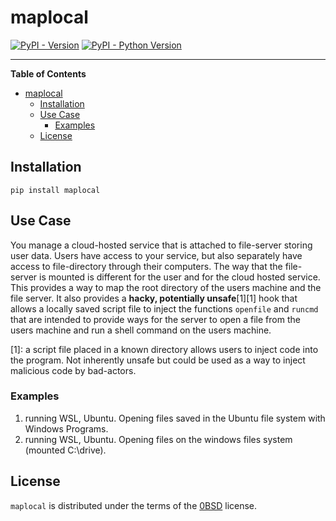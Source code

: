 # maplocal

[![PyPI - Version](https://img.shields.io/pypi/v/maplocal.svg)](https://pypi.org/project/maplocal)
[![PyPI - Python Version](https://img.shields.io/pypi/pyversions/maplocal.svg)](https://pypi.org/project/maplocal)

-----

**Table of Contents**

- [maplocal](#maplocal)
  - [Installation](#installation)
  - [Use Case](#use-case)
    - [Examples](#examples)
  - [License](#license)

## Installation

```console
pip install maplocal
```

## Use Case

You manage a cloud-hosted service that is attached to file-server storing user data.
Users have access to your service, but also separately have access to file-directory through their computers.
The way that the file-server is mounted is different for the user and for the cloud hosted service.
This provides a way to map the root directory of the users machine and the file server.
It also provides a **hacky, potentially unsafe**[1][1] hook that allows a locally saved script file to
inject the functions `openfile` and `runcmd` that are intended to provide ways for the server
to open a file from the users machine and run a shell command on the users machine.

[1]: a script file placed in a known directory allows users to inject code into the program.
Not inherently unsafe but could be used as a way to inject malicious code by bad-actors.

### Examples

1. running WSL, Ubuntu. Opening files saved in the Ubuntu file system with Windows Programs.
2. running WSL, Ubuntu. Opening files on the windows files system (mounted C:\drive).

## License

`maplocal` is distributed under the terms of the [0BSD](https://spdx.org/licenses/0BSD.html) license.
